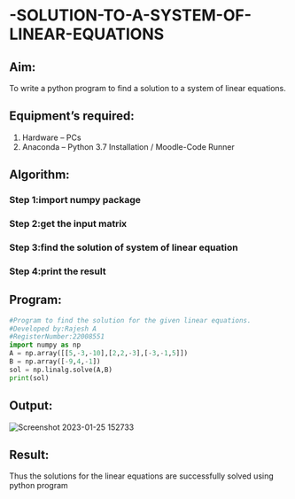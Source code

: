 # -SOLUTION-TO-A-SYSTEM-OF-LINEAR-EQUATIONS
## Aim:
To write a python program to find a solution to a system of linear equations.
## Equipment’s required:
1. 	Hardware – PCs
2. 	Anaconda – Python 3.7 Installation / Moodle-Code Runner
## Algorithm:
### Step 1:import numpy package
### Step 2:get the input matrix
### Step 3:find the solution of system of linear equation
### Step 4:print the result

## Program:
```python
#Program to find the solution for the given linear equations.
#Developed by:Rajesh A 
#RegisterNumber:22008551
import numpy as np
A = np.array([[5,-3,-10],[2,2,-3],[-3,-1,5]])
B = np.array([-9,4,-1])
sol = np.linalg.solve(A,B)
print(sol)
```

## Output:
![Screenshot 2023-01-25 152733](https://user-images.githubusercontent.com/118924713/214533839-2c826233-e7f7-41a9-ab1e-e1117a54398b.png)

## Result: 
Thus the solutions for the linear equations are successfully solved using python program

